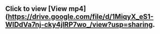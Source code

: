 ## Click to view [View mp4](https://drive.google.com/file/d/1MiqyX_eS1-WIDdVa7nj-cky4jIRP7wo_/view?usp=sharing.
